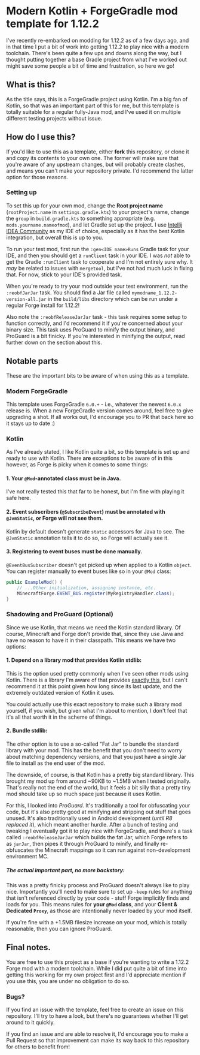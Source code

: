 # Modern Kotlin + ForgeGradle mod template for 1.12.2

I've recently re-embarked on modding for 1.12.2 as of a few days ago, and in that time I put a bit of work into getting
1.12.2 to play nice with a modern toolchain. There's been quite a few ups and downs along the way, but I thought putting
together a base Gradle project from what I've worked out might save some people a bit of time and frustration, so here
we go!

## What is this?

As the title says, this is a ForgeGradle project using Kotlin. I'm a big fan of Kotlin, so that was an important part of
this for me, but this template is totally suitable for a regular fully-Java mod, and I've used it on multiple different
testing projects without issue.

## How do I use this?

If you'd like to use this as a template, either **fork** this repository, or clone it and copy its contents to your own
one. The former will make sure that you're aware of any upstream changes, but will probably create clashes, and means
you can't make your repository private. I'd recommend the latter option for those reasons.

### Setting up

To set this up for your own mod, change the **Root project name** (`rootProject.name` in `settings.gradle.kts`) to your
project's name, change the `group` in `build.gradle.kts` to something appropriate (e.g. `mods.yourname.nameofmod`), and
let Gradle set up the project. I use [Intellij IDEA Community](https://www.jetbrains.com/idea/download/) as my IDE of
choice, especially as it has the best Kotlin integration, but overall this is up to you.

To run your test mod, first run the `:gen<IDE name>Runs` Gradle task for your IDE, and then you should get a `runClient`
task in your IDE. I was _not_ able to get the Gradle `:runClient` task to cooperate and I'm not entirely sure why. It
_may_ be related to issues with `mergetool`, but I've not had much luck in fixing that. For now, stick to your IDE's
provided task.

When you're ready to try your mod outside your test environment, run the `:reobfJarJar` task. You should find a Jar file
called `mymodname_1.12.2-version-all.jar` in the `build/libs` directory which can be run under a regular Forge install
for 1.12.2!

Also note the `:reobfReleaseJarJar` task - this task requires some setup to function correctly, and I'd recommend it if
you're concerned about your binary size. This task uses ProGuard to minify the output binary, and ProGuard is a bit
finicky. If you're interested in minifying the output, read further down on the section about this.

## Notable parts

These are the important bits to be aware of when using this as a template.

### Modern ForgeGradle

This template uses ForgeGradle `6.0.+` - i.e., whatever the newest `6.0.x` release is. When a new ForgeGradle version
comes around, feel free to give upgrading a shot. If all works out, I'd encourage you to PR that back here so it stays
up to date :)

### Kotlin

As I've already stated, I like Kotlin quite a bit, so this template is set up and ready to use with Kotlin. There
**are** exceptions to be aware of in this however, as Forge is picky when it comes to some things:

#### 1. Your `@Mod`-annotated class must be in Java.

I've not really tested this that far to be honest, but I'm fine with playing it safe here.

#### 2. Event subscribers (`@SubscribeEvent`) must be annotated with `@JvmStatic`, or Forge will not see them.

Kotlin by default doesn't generate `static` accessors for Java to see. The `@JvmStatic` annotation tells it to do so,
so Forge will actually see it.

#### 3. Registering to event buses must be done manually.

`@EventBusSubscriber` doesn't get picked up when applied to a Kotlin `object`. You can register manually to event buses
like so in your `@Mod` class:

```java
public ExampleMod() {
    // ...Other initialization, assigning instance, etc.
    MinecraftForge.EVENT_BUS.register(MyRegistryHandler.class);
}
```

### Shadowing and ProGuard (Optional)

Since we use Kotlin, that means we need the Kotlin standard library. Of course, Minecraft and Forge don't provide that,
since they use Java and have no reason to have it in their classpath. This means we have two options:

#### 1. **Depend on a library mod that provides Kotlin stdlib:**

This is the option used pretty commonly when I've seen other mods using Kotlin. There is a library I'm aware of that
provides [exactly this](https://github.com/shadowfacts/Forgelin), but I can't recommend it at this point given how long
since its last update, and the extremely outdated version of Kotlin it uses.

You could actually use this exact repository to make such a library mod yourself, if you wish, but given what I'm about
to mention, I don't feel that it's all that worth it in the scheme of things.

####  2. **Bundle stdlib**:

The other option is to use a so-called "Fat Jar" to bundle the standard library with your mod. This has the benefit that
you don't need to worry about matching dependency versions, and that you just have a single Jar file to install as the
end user of the mod.

The downside, of course, is that Kotlin has a pretty big standard library. This brought my mod up from around ~90KB to
~1.5MB when I tested originally. That's really not the end of the world, but it feels a bit silly that a pretty tiny mod
should take up so much space just because it uses Kotlin.

For this, I looked into _ProGuard_. It's traditionally a tool for obfuscating your code, but it's also pretty good at
minifying and stripping out stuff that goes unused. It's also traditionally used in Android development
(_until R8 replaced it_), which meant another hurdle. After a bunch of testing and tweaking I eventually got it to play
nice with ForgeGradle, and there's a task called `:reobfReleaseJarJar` which builds the fat Jar, which Forge refers to
as `jarJar`, then pipes it through ProGuard to minify, and finally re-obfuscates the Minecraft mappings so it can run
against non-development environment MC.

##### The actual important part, no more backstory:

This was a pretty finicky process and ProGuard doesn't always like to play nice. Importantly you'll need to make sure
to set up `-keep` rules for anything that isn't referenced directly by your code - stuff Forge implicitly finds and
loads for you. This means rules for **your `@Mod` class**, and your **Client & Dedicated `Proxy`**, as those are
intentionally never loaded by your mod itself.

If you're fine with a +1.5MB filesize increase on your mod, which is totally reasonable, then you can ignore ProGuard.

## Final notes.

You are free to use this project as a base if you're wanting to write a 1.12.2 Forge mod with a modern toolchain. While
I did put quite a bit of time into getting this working for my own project first and I'd appreciate mention if you use
this, you are under no obligation to do so.

### Bugs?

If you find an issue with the template, feel free to create an issue on this repository. I'll try to have a look, but
there's no guarantees whether I'll get around to it quickly.

If you find an issue and are able to resolve it, I'd encourage you to make a Pull Request so that improvement can make
its way back to this repository for others to benefit from!
